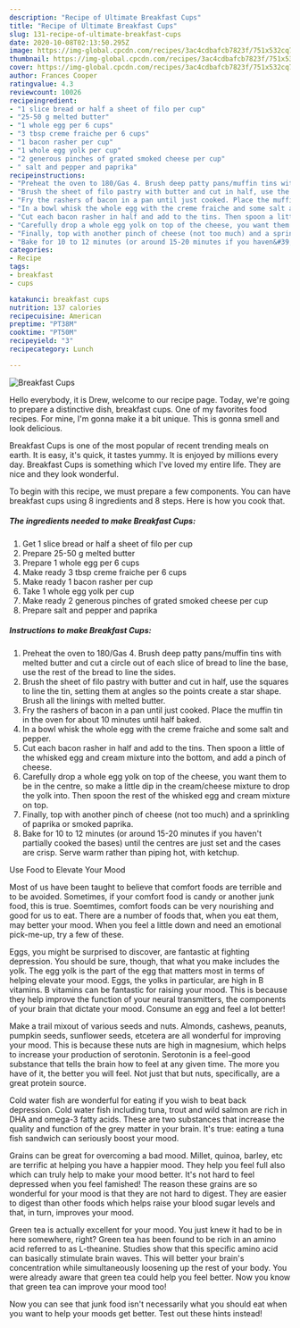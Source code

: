 ```yaml
---
description: "Recipe of Ultimate Breakfast Cups"
title: "Recipe of Ultimate Breakfast Cups"
slug: 131-recipe-of-ultimate-breakfast-cups
date: 2020-10-08T02:13:50.295Z
image: https://img-global.cpcdn.com/recipes/3ac4cdbafcb7823f/751x532cq70/breakfast-cups-recipe-main-photo.jpg
thumbnail: https://img-global.cpcdn.com/recipes/3ac4cdbafcb7823f/751x532cq70/breakfast-cups-recipe-main-photo.jpg
cover: https://img-global.cpcdn.com/recipes/3ac4cdbafcb7823f/751x532cq70/breakfast-cups-recipe-main-photo.jpg
author: Frances Cooper
ratingvalue: 4.3
reviewcount: 10026
recipeingredient:
- "1 slice bread or half a sheet of filo per cup"
- "25-50 g melted butter"
- "1 whole egg per 6 cups"
- "3 tbsp creme fraiche per 6 cups"
- "1 bacon rasher per cup"
- "1 whole egg yolk per cup"
- "2 generous pinches of grated smoked cheese per cup"
- " salt and pepper and paprika"
recipeinstructions:
- "Preheat the oven to 180/Gas 4. Brush deep patty pans/muffin tins with melted butter and cut a circle out of each slice of bread to line the base, use the rest of the bread to line the sides."
- "Brush the sheet of filo pastry with butter and cut in half, use the squares to line the tin, setting them at angles so the points create a star shape. Brush all the linings with melted butter."
- "Fry the rashers of bacon in a pan until just cooked. Place the muffin tin in the oven for about 10 minutes until half baked."
- "In a bowl whisk the whole egg with the creme fraiche and some salt and pepper."
- "Cut each bacon rasher in half and add to the tins. Then spoon a little of the whisked egg and cream mixture into the bottom, and add a pinch of cheese."
- "Carefully drop a whole egg yolk on top of the cheese, you want them to be in the centre, so make a little dip in the cream/cheese mixture to drop the yolk into. Then spoon the rest of the whisked egg and cream mixture on top."
- "Finally, top with another pinch of cheese (not too much) and a sprinkling of paprika or smoked paprika."
- "Bake for 10 to 12 minutes (or around 15-20 minutes if you haven&#39;t partially cooked the bases) until the centres are just set and the cases are crisp. Serve warm rather than piping hot, with ketchup."
categories:
- Recipe
tags:
- breakfast
- cups

katakunci: breakfast cups 
nutrition: 137 calories
recipecuisine: American
preptime: "PT38M"
cooktime: "PT50M"
recipeyield: "3"
recipecategory: Lunch

---
```



![Breakfast Cups](https://img-global.cpcdn.com/recipes/3ac4cdbafcb7823f/751x532cq70/breakfast-cups-recipe-main-photo.jpg)

Hello everybody, it is Drew, welcome to our recipe page. Today, we're going to prepare a distinctive dish, breakfast cups. One of my favorites food recipes. For mine, I'm gonna make it a bit unique. This is gonna smell and look delicious.

Breakfast Cups is one of the most popular of recent trending meals on earth. It is easy, it's quick, it tastes yummy. It is enjoyed by millions every day. Breakfast Cups is something which I've loved my entire life. They are nice and they look wonderful.




To begin with this recipe, we must prepare a few components. You can have breakfast cups using 8 ingredients and 8 steps. Here is how you cook that.

<!--inarticleads1-->

##### The ingredients needed to make Breakfast Cups:

1. Get 1 slice bread or half a sheet of filo per cup
1. Prepare 25-50 g melted butter
1. Prepare 1 whole egg per 6 cups
1. Make ready 3 tbsp creme fraiche per 6 cups
1. Make ready 1 bacon rasher per cup
1. Take 1 whole egg yolk per cup
1. Make ready 2 generous pinches of grated smoked cheese per cup
1. Prepare  salt and pepper and paprika




<!--inarticleads2-->

##### Instructions to make Breakfast Cups:

1. Preheat the oven to 180/Gas 4. Brush deep patty pans/muffin tins with melted butter and cut a circle out of each slice of bread to line the base, use the rest of the bread to line the sides.
1. Brush the sheet of filo pastry with butter and cut in half, use the squares to line the tin, setting them at angles so the points create a star shape. Brush all the linings with melted butter.
1. Fry the rashers of bacon in a pan until just cooked. Place the muffin tin in the oven for about 10 minutes until half baked.
1. In a bowl whisk the whole egg with the creme fraiche and some salt and pepper.
1. Cut each bacon rasher in half and add to the tins. Then spoon a little of the whisked egg and cream mixture into the bottom, and add a pinch of cheese.
1. Carefully drop a whole egg yolk on top of the cheese, you want them to be in the centre, so make a little dip in the cream/cheese mixture to drop the yolk into. Then spoon the rest of the whisked egg and cream mixture on top.
1. Finally, top with another pinch of cheese (not too much) and a sprinkling of paprika or smoked paprika.
1. Bake for 10 to 12 minutes (or around 15-20 minutes if you haven&#39;t partially cooked the bases) until the centres are just set and the cases are crisp. Serve warm rather than piping hot, with ketchup.




Use Food to Elevate Your Mood


Most of us have been taught to believe that comfort foods are terrible and to be avoided. Sometimes, if your comfort food is candy or another junk food, this is true. Soemtimes, comfort foods can be very nourishing and good for us to eat. There are a number of foods that, when you eat them, may better your mood. When you feel a little down and need an emotional pick-me-up, try a few of these.

Eggs, you might be surprised to discover, are fantastic at fighting depression. You should be sure, though, that what you make includes the yolk. The egg yolk is the part of the egg that matters most in terms of helping elevate your mood. Eggs, the yolks in particular, are high in B vitamins. B vitamins can be fantastic for raising your mood. This is because they help improve the function of your neural transmitters, the components of your brain that dictate your mood. Consume an egg and feel a lot better!

Make a trail mixout of various seeds and nuts. Almonds, cashews, peanuts, pumpkin seeds, sunflower seeds, etcetera are all wonderful for improving your mood. This is because these nuts are high in magnesium, which helps to increase your production of serotonin. Serotonin is a feel-good substance that tells the brain how to feel at any given time. The more you have of it, the better you will feel. Not just that but nuts, specifically, are a great protein source.

Cold water fish are wonderful for eating if you wish to beat back depression. Cold water fish including tuna, trout and wild salmon are rich in DHA and omega-3 fatty acids. These are two substances that increase the quality and function of the grey matter in your brain. It's true: eating a tuna fish sandwich can seriously boost your mood. 

Grains can be great for overcoming a bad mood. Millet, quinoa, barley, etc are terrific at helping you have a happier mood. They help you feel full also which can truly help to make your mood better. It's not hard to feel depressed when you feel famished! The reason these grains are so wonderful for your mood is that they are not hard to digest. They are easier to digest than other foods which helps raise your blood sugar levels and that, in turn, improves your mood.

Green tea is actually excellent for your mood. You just knew it had to be in here somewhere, right? Green tea has been found to be rich in an amino acid referred to as L-theanine. Studies show that this specific amino acid can basically stimulate brain waves. This will better your brain's concentration while simultaneously loosening up the rest of your body. You were already aware that green tea could help you feel better. Now you know that green tea can improve your mood too!

Now you can see that junk food isn't necessarily what you should eat when you want to help your moods get better. Test out  these hints  instead!

